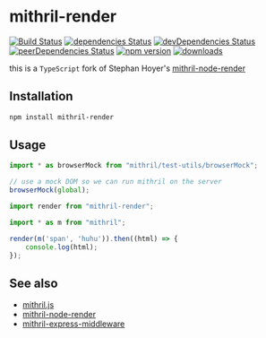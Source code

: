 # mithril-render

[![Build Status](https://travis-ci.org/tlaziuk/mithril-render.svg?branch=master)](https://travis-ci.org/tlaziuk/mithril-render)
[![dependencies Status](https://david-dm.org/tlaziuk/mithril-render/status.svg)](https://david-dm.org/tlaziuk/mithril-render)
[![devDependencies Status](https://david-dm.org/tlaziuk/mithril-render/dev-status.svg)](https://david-dm.org/tlaziuk/mithril-render?type=dev)
[![peerDependencies Status](https://david-dm.org/tlaziuk/mithril-render/peer-status.svg)](https://david-dm.org/tlaziuk/mithril-render?type=peer)
[![npm version](https://badge.fury.io/js/mithril-render.svg)](https://badge.fury.io/js/mithril-render)
[![downloads](https://img.shields.io/npm/dm/mithril-render.svg)](https://www.npmjs.com/package/mithril-render)

this is a `TypeScript` fork  of Stephan Hoyer's [mithril-node-render](https://github.com/StephanHoyer/mithril-node-render/)

## Installation

``` sh
npm install mithril-render
```

## Usage

``` typescript
import * as browserMock from "mithril/test-utils/browserMock";

// use a mock DOM so we can run mithril on the server
browserMock(global);

import render from "mithril-render";

import * as m from "mithril";

render(m('span', 'huhu')).then((html) => {
    console.log(html);
});
```

## See also

* [mithril.js](https://github.com/MithrilJS/mithril.js)
* [mithril-node-render](https://github.com/StephanHoyer/mithril-node-render/)
* [mithril-express-middleware](https://github.com/tlaziuk/mithril-express-middleware/)
